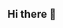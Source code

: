 ## Hi there 👋

<!--
**raminvln/raminvln** is a ✨ _special_ ✨ repository because its `README.md` (this file) appears on your GitHub profile.

Here are some ideas to get you started:

- 🔭 I’m currently working on nothing but my uni project.
- 🌱 I’m currently learning i hope everything.
- 👯 I’m looking to collaborate on nothing.
- 🤔 I’m looking for help with guidance.
- 💬 Ask me about anything.
- 📫 How to reach me: just this id on social medias.
- ⚡ Fun fact: time is limited.
